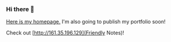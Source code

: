 ### Hi there 👋

[Here is my homepage.](https://karmek-k.netlify.app/) I'm also going to publish my portfolio soon!

Check out [http://161.35.196.129](Friendly Notes)!
